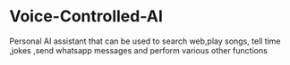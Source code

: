 # Voice-Controlled-AI
Personal AI assistant that can be used to search web,play songs, tell time ,jokes ,send whatsapp messages and perform various other functions
